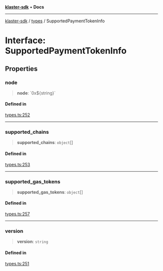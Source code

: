 [**klaster-sdk**](../../README.md) • **Docs**

***

[klaster-sdk](../../README.md) / [types](../README.md) / SupportedPaymentTokenInfo

# Interface: SupportedPaymentTokenInfo

## Properties

### node

> **node**: \`0x$\{string\}\`

#### Defined in

[types.ts:252](https://github.com/0xPolycode/klaster-sdk/blob/df98c9e368e7c318a0e9124db84ae28b572c7361/src/types.ts#L252)

***

### supported\_chains

> **supported\_chains**: `object`[]

#### Defined in

[types.ts:253](https://github.com/0xPolycode/klaster-sdk/blob/df98c9e368e7c318a0e9124db84ae28b572c7361/src/types.ts#L253)

***

### supported\_gas\_tokens

> **supported\_gas\_tokens**: `object`[]

#### Defined in

[types.ts:257](https://github.com/0xPolycode/klaster-sdk/blob/df98c9e368e7c318a0e9124db84ae28b572c7361/src/types.ts#L257)

***

### version

> **version**: `string`

#### Defined in

[types.ts:251](https://github.com/0xPolycode/klaster-sdk/blob/df98c9e368e7c318a0e9124db84ae28b572c7361/src/types.ts#L251)
